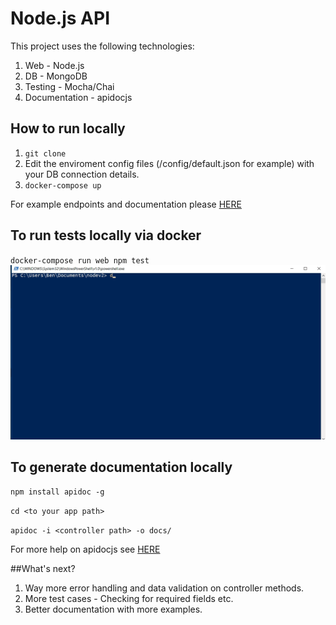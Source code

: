 # Node.js API

This project uses the following technologies:
1. Web - Node.js
2. DB - MongoDB
3. Testing - Mocha/Chai
4. Documentation - apidocjs

## How to run locally

1. `git clone`
2. Edit the enviroment config files (/config/default.json for example) with your DB connection details.
3. `docker-compose up`

For example endpoints and documentation please [HERE](https://www.google.com)

## To run tests locally via docker
`docker-compose run web npm test`
![alt text](https://github.com/bgthomas/Node-API/blob/master/testing.gif "test GIF")

## To generate documentation locally 

`npm install apidoc -g`

`cd <to your app path>`

`apidoc -i <controller path> -o docs/`

For more help on apidocjs see [HERE](http://apidocjs.com/) 

##What's next?

1. Way more error handling and data validation on controller methods.
2. More test cases - Checking for required fields etc.
3. Better documentation with more examples.